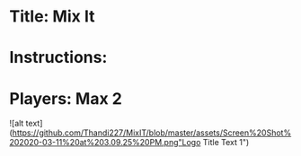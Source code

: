 # Title: Mix It
# Instructions: 
# Players: Max 2 
![alt text](https://github.com/Thandi227/MixIT/blob/master/assets/Screen%20Shot%202020-03-11%20at%203.09.25%20PM.png"Logo Title Text 1")